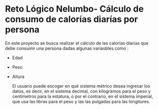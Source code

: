 # Reto Lógico Nelumbo- Cálculo de consumo de calorías diarías por persona

En este proyecto se busca realizar el cálculo de las calorías diarias que debe consumir una persona dadas algunas variasbles como : 
- Edad
- Peso
- Altura

  El usuario puede escoger en qué sistema métrico desea ingresar los datos, es decir, en el sistema decimal,
  con kilogramos para el peso y centímetros para la estatura, o por el contrario, en el sistema imperial,
   que usa las libras para el peso y las las pulgadas para las longitures. 
